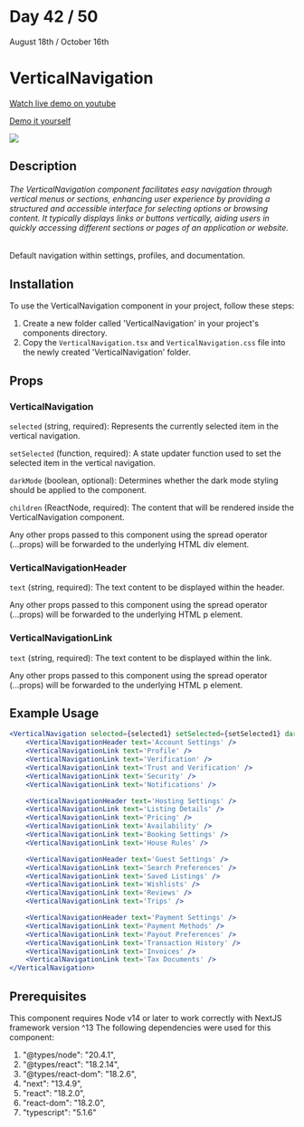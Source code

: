# Day 42 / 50

August 18th / October 16th

# VerticalNavigation
<a href="https://www.youtube.com/watch?v=eAro7avGxDA" target="_blank">Watch live demo on youtube</a>

<a href="https:/ / 50daysofcomponents.netlify.app/VerticalNavigation" target="_blank">Demo it yourself</a>

<a href="https:/ / 50daysofcomponents.netlify.app/VerticalNavigation" target="_blank"><img src="https://cdn.discordapp.com/attachments/715319623637270638/1142485654324920431/image.png"/></a>  

## Description 

###### The VerticalNavigation component facilitates easy navigation through vertical menus or sections, enhancing user experience by providing a structured and accessible interface for selecting options or browsing content. It typically displays links or buttons vertically, aiding users in quickly accessing different sections or pages of an application or website.

Default navigation within settings, profiles, and documentation.

## Installation 

To use the VerticalNavigation component in your project, follow these steps:

1. Create a new folder called 'VerticalNavigation' in your project's components directory.
2. Copy the `VerticalNavigation.tsx` and `VerticalNavigation.css` file into the newly created 'VerticalNavigation' folder.

## Props 
### VerticalNavigation
`selected` (string, required): Represents the currently selected item in the vertical navigation.

`setSelected` (function, required): A state updater function used to set the selected item in the vertical navigation.

`darkMode` (boolean, optional): Determines whether the dark mode styling should be applied to the component.

`children` (ReactNode, required): The content that will be rendered inside the VerticalNavigation component.

Any other props passed to this component using the spread operator (...props) will be forwarded to the underlying HTML div element.

### VerticalNavigationHeader
`text` (string, required): The text content to be displayed within the header.

Any other props passed to this component using the spread operator (...props) will be forwarded to the underlying HTML p element.

### VerticalNavigationLink
`text` (string, required): The text content to be displayed within the link.

Any other props passed to this component using the spread operator (...props) will be forwarded to the underlying HTML p element.

## Example Usage
```jsx
<VerticalNavigation selected={selected1} setSelected={setSelected1} darkMode={isDarkMode}>
    <VerticalNavigationHeader text='Account Settings' />
    <VerticalNavigationLink text='Profile' />
    <VerticalNavigationLink text='Verification' />
    <VerticalNavigationLink text='Trust and Verification' />
    <VerticalNavigationLink text='Security' />
    <VerticalNavigationLink text='Notifications' />

    <VerticalNavigationHeader text='Hosting Settings' />
    <VerticalNavigationLink text='Listing Details' />
    <VerticalNavigationLink text='Pricing' />
    <VerticalNavigationLink text='Availability' />
    <VerticalNavigationLink text='Booking Settings' />
    <VerticalNavigationLink text='House Rules' />

    <VerticalNavigationHeader text='Guest Settings' />
    <VerticalNavigationLink text='Search Preferences' />
    <VerticalNavigationLink text='Saved Listings' />
    <VerticalNavigationLink text='Wishlists' />
    <VerticalNavigationLink text='Reviews' />
    <VerticalNavigationLink text='Trips' />

    <VerticalNavigationHeader text='Payment Settings' />
    <VerticalNavigationLink text='Payment Methods' />
    <VerticalNavigationLink text='Payout Preferences' />
    <VerticalNavigationLink text='Transaction History' />
    <VerticalNavigationLink text='Invoices' />
    <VerticalNavigationLink text='Tax Documents' />
</VerticalNavigation>
```

## Prerequisites
This component requires Node v14 or later to work correctly with NextJS framework version ^13
The following dependencies were used for this component:
1. "@types/node": "20.4.1",
2. "@types/react": "18.2.14",
3. "@types/react-dom": "18.2.6",
4. "next": "13.4.9",
5. "react": "18.2.0",
6. "react-dom": "18.2.0",
7. "typescript": "5.1.6"

